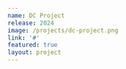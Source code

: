 ```yaml
---
name: DC Project
release: 2024
image: /projects/dc-project.png
link: '#'
featured: true
layout: project
---
```

